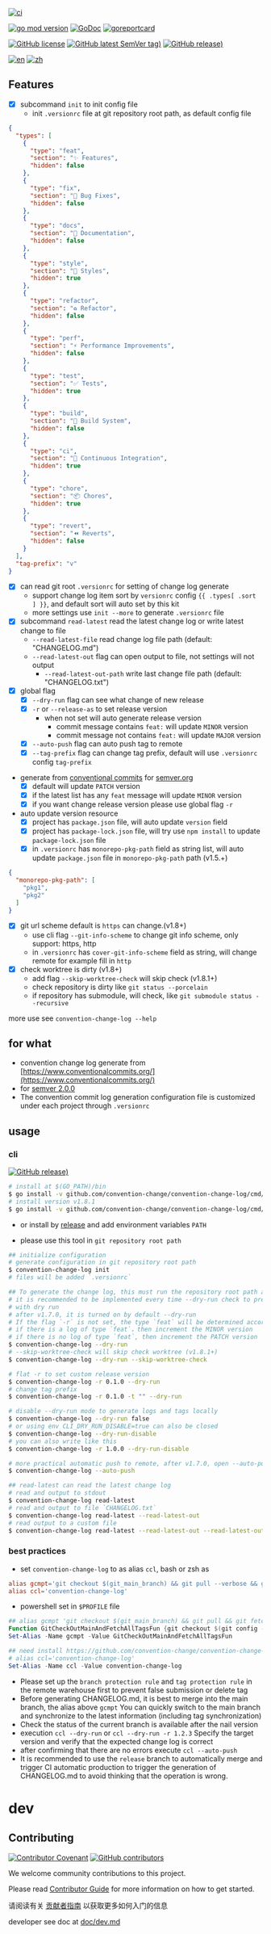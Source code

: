 [![ci](https://github.com/convention-change/convention-change-log/actions/workflows/ci.yml/badge.svg)](https://github.com/convention-change/convention-change-log/actions/workflows/ci.yml)

[![go mod version](https://img.shields.io/github/go-mod/go-version/convention-change/convention-change-log?label=go.mod)](https://github.com/convention-change/convention-change-log)
[![GoDoc](https://godoc.org/github.com/convention-change/convention-change-log?status.png)](https://godoc.org/github.com/convention-change/convention-change-log)
[![goreportcard](https://goreportcard.com/badge/github.com/convention-change/convention-change-log)](https://goreportcard.com/report/github.com/convention-change/convention-change-log)

[![GitHub license](https://img.shields.io/github/license/convention-change/convention-change-log)](https://github.com/convention-change/convention-change-log)
[![GitHub latest SemVer tag)](https://img.shields.io/github/v/tag/convention-change/convention-change-log)](https://github.com/convention-change/convention-change-log/tags)
[![GitHub release)](https://img.shields.io/github/v/release/convention-change/convention-change-log)](https://github.com/convention-change/convention-change-log/releases)

[![en](https://img.shields.io/badge/lang-en-blue.svg)](https://github.com/convention-change/convention-change-log/blob/main/README.md)
[![zh](https://img.shields.io/badge/lang-%E4%B8%AD%E6%96%87-red)](https://github.com/convention-change/convention-change-log/blob/main/README.zh-Hans.md)

## Features

- [x] subcommand `init` to init config file
    - init `.versionrc` file at git repository root path, as default config file

```json
{
  "types": [
    {
      "type": "feat",
      "section": "✨ Features",
      "hidden": false
    },
    {
      "type": "fix",
      "section": "🐛 Bug Fixes",
      "hidden": false
    },
    {
      "type": "docs",
      "section": "📝 Documentation",
      "hidden": false
    },
    {
      "type": "style",
      "section": "💄 Styles",
      "hidden": true
    },
    {
      "type": "refactor",
      "section": "♻ Refactor",
      "hidden": false
    },
    {
      "type": "perf",
      "section": "⚡ Performance Improvements",
      "hidden": false
    },
    {
      "type": "test",
      "section": "✅ Tests",
      "hidden": true
    },
    {
      "type": "build",
      "section": "👷‍ Build System",
      "hidden": false
    },
    {
      "type": "ci",
      "section": "🔧 Continuous Integration",
      "hidden": true
    },
    {
      "type": "chore",
      "section": "📦 Chores",
      "hidden": true
    },
    {
      "type": "revert",
      "section": "⏪ Reverts",
      "hidden": false
    }
  ],
  "tag-prefix": "v"
}
```

- [x] can read git root `.versionrc` for setting of change log generate
    - support change log item sort by `versionrc` config `{{ .types[ .sort ] }}`, and default sort will auto set by this
      kit
    - more settings use `init --more` to generate `.versionrc` file
- [x] subcommand `read-latest` read the latest change log or write latest change to file
    - `--read-latest-file` read change log file path (default: "CHANGELOG.md")
    - `--read-latest-out` flag can open output to file, not settings will not output
        - `--read-latest-out-path` write last change file path (default: "CHANGELOG.txt")
- [x] global flag
    - [x] `--dry-run` flag can see what change of new release
    - [x] `-r` or `--release-as` to set release version
        - when not set will auto generate release version
            - commit message contains `feat:` will update `MINOR` version
            - commit message not contains `feat:` will update `MAJOR` version
    - [x] `--auto-push` flag can auto push tag to remote
    - [x] `--tag-prefix` flag can change tag prefix, default will use `.versionrc` config `tag-prefix`
- generate from [conventional commits](https://www.conventionalcommits.org) for [semver.org](https://semver.org/)
    - [x] default will update `PATCH` version
    - [x] if the latest list has any `feat` message will update `MINOR` version
    - [x] if you want change release version please use global flag `-r`
- auto update version resource
    - [x] project has `package.json` file, will auto update `version` field
    - [x] project has `package-lock.json` file, will try use `npm install` to update `package-lock.json` file
    - [x] in `.versionrc` has `monorepo-pkg-path` field as string list, will auto update `package.json` file
      in `monorepo-pkg-path` path (v1.5.+)

```json
{
  "monorepo-pkg-path": [
    "pkg1",
    "pkg2"
  ]
}
```

- [x] git url scheme default is `https` can change.(v1.8+)
    - use cli flag `--git-info-scheme` to change git info scheme, only support: https, http
    - in `.versionrc` has `cover-git-info-scheme` field as string, will change remote for example fill in `http`
- [x] check worktree is dirty (v1.8+)
    - add flag `--skip-worktree-check` will skip check (v1.8.1+)
    - check repository is dirty like `git status --porcelain`
    - if repository has submodule, will check, like `git submodule status --recursive`

more use see `convention-change-log --help`

## for what

- convention change log generate from [https://www.conventionalcommits.org/](https://www.conventionalcommits.org/)
- for [semver 2.0.0](https://semver.org)
- The convention commit log generation configuration file is customized under each project through `.versionrc`

## usage

### cli

[![GitHub release)](https://img.shields.io/github/v/release/convention-change/convention-change-log)](https://github.com/convention-change/convention-change-log/releases)

```bash
# install at $(GO_PATH)/bin
$ go install -v github.com/convention-change/convention-change-log/cmd/convention-change-log@latest
# install version v1.8.1
$ go install -v github.com/convention-change/convention-change-log/cmd/convention-change-log@v1.8.1
````

- or install by [release](https://github.com/convention-change/convention-change-log/releases) and add environment
  variables `PATH`

- please use this tool in `git repository root path`

```bash
## initialize configuration
# generate configuration in git repository root path
$ convention-change-log init
# files will be added `.versionrc`

## To generate the change log, this must run the repository root path and the project must be managed by git.
# it is recommended to be implemented every time --dry-run check to prevent errors
# with dry run
# after v1.7.0, it is turned on by default --dry-run
# If the flag `-r` is not set, the type `feat` will be determined according to whether the commit contains'
# if there is a log of type `feat`，then increment the MINOR version
# if there is no log of type `feat`, then increment the PATCH version
$ convention-change-log --dry-run
# --skip-worktree-check will skip check worktree (v1.8.1+)
$ convention-change-log --dry-run --skip-worktree-check

# flat -r to set custom release version
$ convention-change-log -r 0.1.0 --dry-run
# change tag prefix
$ convention-change-log -r 0.1.0 -t "" --dry-run

# disable --dry-run mode to generate logs and tags locally
$ convention-change-log --dry-run false
# or using env CLI_DRY_RUN_DISABLE=true can also be closed
$ convention-change-log --dry-run-disable
# you can also write like this
$ convention-change-log -r 1.0.0 --dry-run-disable

# more practical automatic push to remote, after v1.7.0, open --auto-push will ignore --dry-run
$ convention-change-log --auto-push

## read-latest can read the latest change log
# read and output to stdout
$ convention-change-log read-latest
# read and output to file `CHANGELOG.txt`
$ convention-change-log read-latest --read-latest-out
# read output to a custom file
$ convention-change-log read-latest --read-latest-out --read-latest-out-path CHANGELOG-1.txt
```

### best practices

- set `convention-change-log` to as alias `ccl`, bash or zsh as

```rc
alias gcmpt='git checkout $(git_main_branch) && git pull --verbose && git fetch --tags'
alias ccl='convention-change-log'
```

- powershell set in `$PROFILE` file

```ps1
## alias gcmpt 'git checkout $(git_main_branch) && git pull && git fetch --tags'
Function GitCheckOutMainAndFetchAllTagsFun {git checkout $(git config --get init.defaultBranch) ; git pull --verbose; git fetch --tags}
Set-Alias -Name gcmpt -Value GitCheckOutMainAndFetchAllTagsFun

## need install https://github.com/convention-change/convention-change-log
# alias ccl='convention-change-log'
Set-Alias -Name ccl -Value convention-change-log
```

- Please set up the `branch protection rule` and `tag protection rule` in the remote warehouse first to prevent false
  submission or delete tag
- Before generating CHANGELOG.md, it is best to merge into the main branch, the alias above `gcmpt` You can quickly
  switch to the main branch and synchronize to the latest information (including tag synchronization)
- Check the status of the current branch is available after the nail version
- execution `ccl --dry-run` or `ccl --dry-run -r 1.2.3` Specify the target version and verify that the expected change
  log is correct
- after confirming that there are no errors execute `ccl --auto-push`
- It is recommended to use the `release` branch to automatically merge and trigger CI automatic production to trigger
  the generation of CHANGELOG.md to avoid thinking that the operation is wrong.

# dev

## Contributing

[![Contributor Covenant](https://img.shields.io/badge/contributor%20covenant-v1.4-ff69b4.svg)](.github/CONTRIBUTING_DOC/CODE_OF_CONDUCT.md)
[![GitHub contributors](https://img.shields.io/github/contributors/convention-change/convention-change-log)](https://github.com/convention-change/convention-change-log/graphs/contributors)

We welcome community contributions to this project.

Please read [Contributor Guide](.github/CONTRIBUTING_DOC/CONTRIBUTING.md) for more information on how to get started.

请阅读有关 [贡献者指南](.github/CONTRIBUTING_DOC/zh-CN/CONTRIBUTING.md) 以获取更多如何入门的信息

developer see doc at [doc/dev.md](doc/dev.md)